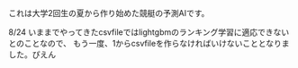これは大学2回生の夏から作り始めた競艇の予測AIです。

8/24
いままでやってきたcsvfileではlightgbmのランキング学習に適応できないとのことなので、
もう一度、1からcsvfileを作らなければいけないこととなりました。ぴえん